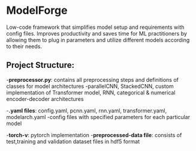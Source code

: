 # ModelForge
Low-code framework that simplifies model setup and requirements with config files. Improves productivity and saves time for ML practitioners by allowing them to plug in parameters and utilize different models according to their needs.

## Project Structure:
-**preprocessor.py**: contains all preprocessing steps and definitions of classes for model architectures
-parallelCNN, StackedCNN, custom implementation of Transformer model, RNN, categorical & numerical encoder-decoder architectures

-**.yaml files**: config.yaml, pcnn.yaml, rnn.yaml, transformer.yaml, modelarch.yaml
-config files with specified parameters for each particular model

-**torch-v**: pytorch implementation 
-**preprocessed-data file**: consists of test,training and validation dataset files in hdf5 format
